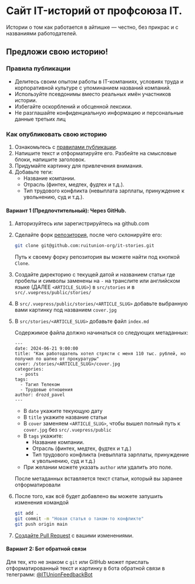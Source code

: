 # Сайт IT-историй от профсоюза IT.

Истории о том как работается в айтишке — честно, без прикрас и с названиями
работодателей.

## Предложи свою историю!

### Правила публикации

- Делитесь своим опытом работы в IT-компаниях, условиях труда и корпоративной
  культуре с упоминанием названий компаний.
- Используйте псевдонимы вместо реальных имён участников истории.
- Избегайте оскорблений и обсценной лексики.
- Не разглашайте конфиденциальную информацию и персональные данные третьих лиц

### Как опубликовать свою историю

1. Ознакомьтесь с [правилами публикации](https://github.com/ruitunion-org/it-stories/?tab=readme-ov-file#правила-публикации).
2. Напишите текст и отформатируйте его. Разбейте на смысловые блоки, напишите
   заголовок.
3. Придумайте картинку для привлечения внимания.
4. Добавьте теги:
   - Название компании.
   - Отрасль (финтех, медтех, фудтех и т.д.).
   - Тип трудового конфликта (невыплата зарплаты, принуждение к увольнению, суд
     и т.д.).

#### Вариант 1 (Предпочтительный): Через GitHub.

1. Авторизуйтесь или зарегистрируйтесь на github.com

2. Сделайте форк [репозитория](https://github.com/ruitunion-org/it-stories),
   после чего склонируйте его:

   ```sh
   git clone git@github.com:ruitunion-org/it-stories.git
   ```

   Путь к своему форку репозитория вы можете найти под кнопкой `Clone`.

3. Создайте директорию с текущей датой и названием статьи где пробелы и символы
   заменены на `-` на транслите или английском языке (ДАЛЕЕ `<ARTICLE_SLUG>`) в
   `src/stories` и в `src/.vuepress/public/stories/`

4. В `src/.vuepress/public/stories/<ARTICLE_SLUG>` добавьте выбранную вами
   картинку под названием `cover.jpg`

5. В `src/stories/<ARTICLE_SLUG>` добавьте файл `index.md`

   Содержимое файла должно начинаться со следующих метаданных:
   ```
   ---
   date: 2024-06-21 9:00:00
   title: "Как работодатель хотел стрясти с меня 110 тыс. рублей, но получил по шапке от прокуратуры"
   cover: /stories/<ARTICLE_SLUG>/cover.jpg
   categories:
     - posts
   tags:
     - Тагил Телеком
     - Трудовые отношения
   author: drozd_pavel
   ---
   ```

   - В `date` укажите текующую дату
   - В `title` укажите название статьи
   - В `cover` заменяем `<ARTICLE_SLUG>`, чтобы вышел полный путь к `cover.jpg`
     без `src/.vuepress/public`
   - В `tags` укажите:
     - Название компании.
     - Отрасль (финтех, медтех, фудтех и т.д.)
     - Тип трудового конфликта (невыплата зарплаты, принуждение к увольнению,
       суд и т.д.)
   - При желании можете указать `author` или удалить это поле.

   После метаданных вставляется текст статьи, который вы заранее отформатировали

6. После того, как всё будет добавлено вы можете запушить изменения командой

   ```sh
   git add .
   git commit -m "Новая статья о таком-то конфликте"
   git push origin main
   ```

7. [Создайте Pull Request](https://github.com/ruitunion-org/it-stories/compare)
   с вашими изменениями.

#### Вариант 2: Бот обратной связи

Для тех, кто не знаком с `git` или GitHub может прислать отформатированный текст
и картинку в бота обратной связи в телеграмм:
[@ITUnionFeedbackBot](https://t.me/itunion_feedback_bot)
